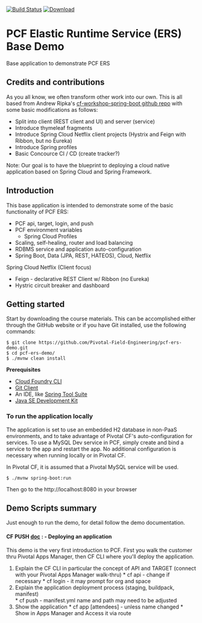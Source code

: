[![Build Status](https://travis-ci.org/mborges-pivotal/pcf-ers-demo1.svg?branch=master)](https://travis-ci.org/mborges-pivotal/pcf-ers-demo1)
[ ![Download](https://api.bintray.com/packages/mborges-pivotal/generic/pcf-ers-demo1/images/download.svg) ](https://bintray.com/mborges-pivotal/generic/pcf-ers-demo1/_latestVersion)

# PCF Elastic Runtime Service (ERS) Base Demo
Base application to demonstrate PCF ERS

## Credits and contributions
As you all know, we often transform other work into our own. This is all based from Andrew Ripka's [cf-workshop-spring-boot github repo](https://github.com/pivotal-cf-workshop/cf-workshop-spring-boot) with some basic modifications as follows:  

- Split into client (REST client and UI) and server (service)
- Introduce thymeleaf fragments
- Introduce Spring Cloud Netflix client projects (Hystrix and Feign with Ribbon, but no Eureka)
- Introduce Spring profiles
- Basic Concource CI / CD (create tracker?)

Note: Our goal is to have the blueprint to deploying a cloud native application based on Spring Cloud and Spring Framework.

## Introduction
This base application is intended to demonstrate some of the basic functionality of PCF ERS:

* PCF api, target, login, and push
* PCF environment variables
  * Spring Cloud Profiles
* Scaling, self-healing, router and load balancing
* RDBMS service and application auto-configuration
* Spring Boot, Data (JPA, REST, HATEOS), Cloud, Netflix 

Spring Cloud Netflix (Client focus)

* Feign - declarative REST Client w/ Ribbon (no Eureka)
* Hystric circuit breaker and dashboard

## Getting started
Start by downloading the course materials.  This can be accomplished either through the GitHub website or if you have Git installed, use the following commands:

```
$ git clone https://github.com/Pivotal-Field-Engineering/pcf-ers-demo.git
$ cd pcf-ers-demo/
$ ./mvnw clean install
```

**Prerequisites**
- [Cloud Foundry CLI](http://info.pivotal.io/p0R00I0eYJ011dAUCN06lR2)
- [Git Client](http://info.pivotal.io/i1RI0AUe6gN00C010l12J0R)
- An IDE, like [Spring Tool Suite](http://info.pivotal.io/f00RC0N0lh01eU21IAJ260R)
- [Java SE Development Kit](http://info.pivotal.io/n0I60i3021AN0JU0le10CRR)

### To run the application locally
The application is set to use an embedded H2 database in non-PaaS environments, and to take advantage of Pivotal CF's auto-configuration for services. To use a MySQL Dev service in PCF, simply create and bind a service to the app and restart the app. No additional configuration is necessary when running locally or in Pivotal CF.

In Pivotal CF, it is assumed that a Pivotal MySQL service will be used.

```
$ ./mvnw spring-boot:run
```

Then go to the http://localhost:8080 in your browser

## Demo Scripts summary
Just enough to run the demo, for detail follow the demo documentation.

#### **CF PUSH [doc](docs/demo_01.adoc) : - Deploying an application**
This demo is the very first introduction to PCF. First you walk the customer thru Pivotal Apps Manager, then CF CLI where you'll deploy the application.

  1. Explain the CF CLI in particular the concept of API and TARGET (connect with your Pivotal Apps Manager walk-thru)
    * cf api - change if necessary
    * cf login - it may prompt for org and space
  1. Explain the application deployment process (staging, buildpack, manifest)  
    * cf push - manifest.yml name and path may need to be adjusted 
  1. Show the application 
    * cf app [attendees] - unless name changed
    * Show in Apps Manager and Access it via route

